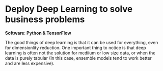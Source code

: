 # Deploy Deep Learning to solve business problems 

**Software: Python & TensorFlow**

The good things of deep learning is that it can be used for everything, even for dimensionlity reduction. One important thing to notice is that deep learning is often not the solution 
for mediium or low size data, or when the data is purely tabular (In this case, ensemble models tend to work better and are less expensive).



